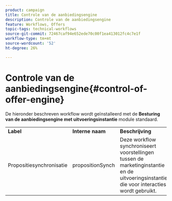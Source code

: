 ```yaml
---
product: campaign
title: Controle van de aanbiedingsengine
description: Controle van de aanbiedingsengine
feature: Workflows, Offers
topic-tags: technical-workflows
source-git-commit: 72467caf94e652ede70c00f1ea413012fc4c7e1f
workflow-type: tm+mt
source-wordcount: '52'
ht-degree: 26%

---
```



# Controle van de aanbiedingsengine{#control-of-offer-engine}



De hieronder beschreven workflow wordt geïnstalleerd met de **Besturing van de aanbiedingsengine met uitvoeringsinstantie** module standaard.

<table> 
 <tbody> 
  <tr> 
   <td> <strong>Label</strong><br /> </td> 
   <td> <strong>Interne naam</strong><br /> </td> 
   <td> <strong>Beschrijving</strong><br /> </td> 
  </tr> 
  <tr> 
   <td> <span class="uicontrol">Propositiesynchronisatie</span> <br /> </td> 
   <td> <span class="uicontrol">propositionSynch</span> <br /> </td> 
   <td> Deze workflow synchroniseert voorstellingen tussen de marketinginstantie en de uitvoeringsinstantie die voor interacties wordt gebruikt.<br /> </td> 
  </tr> 
 </tbody> 
</table>

